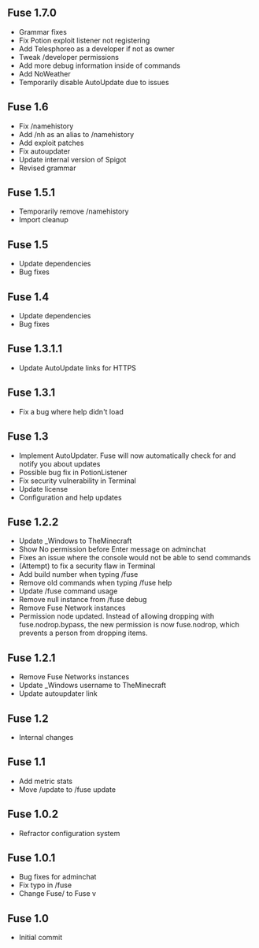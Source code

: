 Fuse 1.7.0
-----------
- Grammar fixes
- Fix Potion exploit listener not registering
- Add Telesphoreo as a developer if not as owner
- Tweak /developer permissions
- Add more debug information inside of commands
- Add NoWeather
- Temporarily disable AutoUpdate due to issues

Fuse 1.6
--------
- Fix /namehistory
- Add /nh as an alias to /namehistory
- Add exploit patches
- Fix autoupdater
- Update internal version of Spigot
- Revised grammar

Fuse 1.5.1
----------
- Temporarily remove /namehistory
- Import cleanup

Fuse 1.5
--------
- Update dependencies
- Bug fixes

Fuse 1.4
--------
- Update dependencies
- Bug fixes

Fuse 1.3.1.1
------------
- Update AutoUpdate links for HTTPS

Fuse 1.3.1
----------
- Fix a bug where help didn't load

Fuse 1.3
--------
- Implement AutoUpdater. Fuse will now automatically check for and notify you about updates
- Possible bug fix in PotionListener
- Fix security vulnerability in Terminal
- Update license
- Configuration and help updates

Fuse 1.2.2
-----------
- Update _Windows to TheMinecraft
- Show No permission before Enter message on adminchat
- Fixes an issue where the console would not be able to send commands
- (Attempt) to fix a security flaw in Terminal
- Add build number when typing /fuse
- Remove old commands when typing /fuse help
- Update /fuse command usage
- Remove null instance from /fuse debug
- Remove Fuse Network instances
- Permission node updated. Instead of allowing dropping with fuse.nodrop.bypass, the new permission is now fuse.nodrop, which prevents a person from dropping items.

Fuse 1.2.1
----------
- Remove Fuse Networks instances
- Update _Windows username to TheMinecraft
- Update autoupdater link

Fuse 1.2
--------
- Internal changes

Fuse 1.1
--------
- Add metric stats
- Move /update to /fuse update

Fuse 1.0.2
----------
- Refractor configuration system

Fuse 1.0.1
----------
- Bug fixes for adminchat
- Fix typo in /fuse
- Change Fuse/<version> to Fuse v<version>

Fuse 1.0
--------
- Initial commit